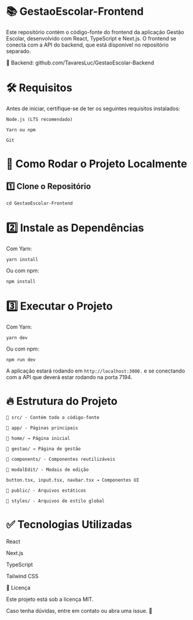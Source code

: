 # 📚 GestaoEscolar-Frontend

Este repositório contém o código-fonte do frontend da aplicação Gestão Escolar, desenvolvido com React, TypeScript e Next.js. O frontend se conecta com a API do backend, que está disponível no repositório separado.

📌 Backend: github.com/TavaresLuc/GestaoEscolar-Backend

# 🛠 Requisitos

Antes de iniciar, certifique-se de ter os seguintes requisitos instalados:

```
Node.js (LTS recomendado)

Yarn ou npm

Git
```

# 🚀 Como Rodar o Projeto Localmente

## 1️⃣ Clone o Repositório

```git clone https://github.com/TavaresLuc/GestaoEscolar-Frontend.git
cd GestaoEscolar-Frontend
```

# 2️⃣ Instale as Dependências

Com Yarn:

```yarn install```

Ou com npm:

```npm install```

# 3️⃣ Executar o Projeto

Com Yarn:

```yarn dev```

Ou com npm:

```npm run dev```

A aplicação estará rodando em ```http://localhost:3000.``` e se conectando com a API que deverá estar rodando na porta 7194.

# 🔥 Estrutura do Projeto

```
📂 src/ - Contém todo o código-fonte

📂 app/ - Páginas principais

📂 home/ → Página inicial

📂 gestao/ → Página de gestão

📂 components/ - Componentes reutilizáveis

📂 modalEdit/ - Modais de edição

button.tsx, input.tsx, navbar.tsx → Componentes UI

📂 public/ - Arquivos estáticos

📂 styles/ - Arquivos de estilo global
```

# ✅ Tecnologias Utilizadas

React

Next.js

TypeScript

Tailwind CSS

📜 Licença

Este projeto está sob a licença MIT.

Caso tenha dúvidas, entre em contato ou abra uma issue. 🚀
